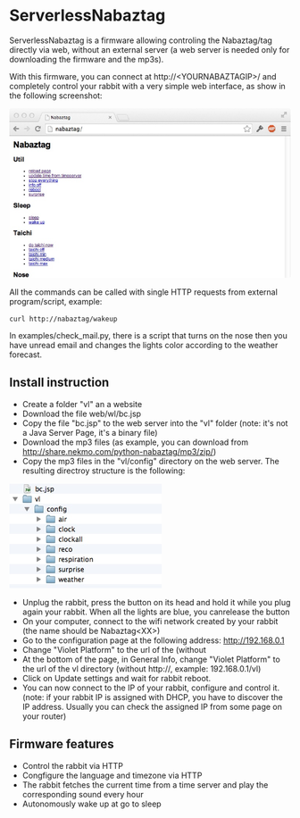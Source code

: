 ServerlessNabaztag
==================

ServerlessNabaztag is a firmware allowing controling the Nabaztag/tag directly via web, without an external server (a web server is needed only for downloading the firmware and the mp3s).

With this firmware, you can connect at http://\<YOURNABAZTAGIP\>/ and completely control your rabbit with a very simple web interface, as show in the following screenshot:

![](/imgs/screenshot.jpg "Screenshot")

All the commands can be called with single HTTP requests from external program/script, example:

    curl http://nabaztag/wakeup
    
In examples/check_mail.py, there is a script that turns on the nose then you have unread email and changes the lights color according to the weather forecast.

Install instruction
-------------------

* Create a folder "vl" an a website
* Download the file web/wl/bc.jsp
* Copy the file "bc.jsp" to the web server into the "vl" folder (note: it's not a Java Server Page, it's a binary file)
* Download the mp3 files (as example, you can download from http://share.nekmo.com/python-nabaztag/mp3/zip/)
* Copy the mp3 files in the "vl/config" directory on the web server. The resulting directroy structure is the following:
 
![](/imgs/files.jpg "Directory structure")

* Unplug the rabbit, press the button on its head and hold it while you plug again your rabbit. When all the lights are blue, you canrelease the button
* On your computer, connect to the wifi network created by your rabbit (the name should be Nabaztag\<XX\>)
* Go to the configuration page at the following address: http://192.168.0.1 
* Change "Violet Platform" to the url of the  (without  
* At the bottom of the page, in General Info, change "Violet Platform" to the url of the vl directory (without http://, example: 192.168.0.1/vl)
* Click on Update settings and wait for rabbit reboot.
* You can now connect to the IP of your rabbit, configure and control it. (note: if your rabbit IP is assigned with DHCP, you have to discover the IP address. Usually you can check the assigned IP from some page on your router)

Firmware features
-----------------

* Control the rabbit via HTTP
* Congfigure the language and timezone via HTTP
* The rabbit fetches the current time from a time server and play the corresponding sound every hour
* Autonomously wake up at go to sleep

